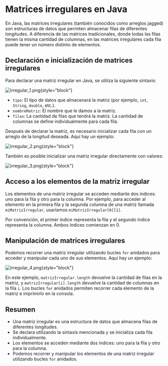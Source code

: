 # Matrices irregulares en Java

En Java, las matrices irregulares (también conocidos como arreglos jagged) son estructuras de datos que permiten
almacenar filas de diferentes longitudes. A diferencia de las matrices tradicionales, donde todas las filas tienen la
misma cantidad de columnas, en las matrices irregulares cada fila puede tener un número distinto de elementos.

## Declaración e inicialización de matrices irregulares

Para declarar una matriz irregular en Java, se utiliza la siguiente sintaxis:

![irregular_1.png](irregular_1.png){style="block"}

- `tipo`: El tipo de datos que almacenará la matriz (por ejemplo, `int`, `String`, `double`, etc.).
- `nombreMatriz`: El nombre que le damos a la matriz.
- `filas`: La cantidad de filas que tendrá la matriz. La cantidad de columnas se define individualmente para cada fila.

Después de declarar la matriz, es necesario inicializar cada fila con un arreglo de la longitud deseada. Aquí hay un
ejemplo:

![irregular_2.png](irregular_2.png){style="block"}

También es posible inicializar una matriz irregular directamente con valores:

![irregular_3.png](irregular_3.png){style="block"}

## Acceso a los elementos de la matriz irregular

Los elementos de una matriz irregular se acceden mediante dos índices: uno para la fila y otro para la columna. Por
ejemplo, para acceder al elemento en la primera fila y la segunda columna de una matriz llamada `miMatrizIrregular`,
usaríamos `miMatrizIrregular[0][1]`.

Por convención, el primer índice representa la fila y el segundo índice representa la columna. Ambos índices comienzan
en 0.

## Manipulación de matrices irregulares

Podemos recorrer una matriz irregular utilizando bucles `for` anidados para acceder y manipular cada uno de sus
elementos. Aquí hay un ejemplo:

![irregular_4.png](irregular_4.png){style="block"}

En este ejemplo, `matrizIrregular.length` devuelve la cantidad de filas en la matriz, y `matrizIrregular[i].length`
devuelve la cantidad de columnas en la fila `i`. Los bucles `for` anidados permiten recorrer cada elemento de la matriz
e imprimirlo en la consola.

## Resumen

- Una matriz irregular es una estructura de datos que almacena filas de diferentes longitudes.
- Se declara utilizando la sintaxis mencionada y se inicializa cada fila individualmente.
- Los elementos se acceden mediante dos índices: uno para la fila y otro para la columna.
- Podemos recorrer y manipular los elementos de una matriz irregular utilizando bucles `for` anidados.